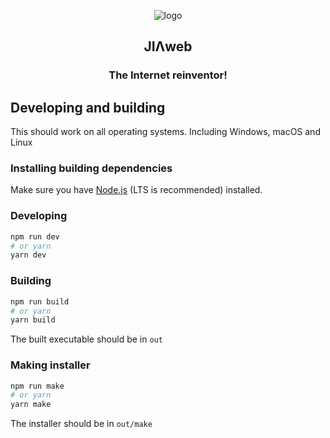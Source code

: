 <p align="center">
    <img alt="logo" src="https://raw.githubusercontent.com/jiafeitech/jiaweb/main/images/icons/128x128.png">
</p>

<h2 align="center">
    JIΛweb
</h2>
<h3 align="center">
    The Internet reinventor!
</h3>

## Developing and building

This should work on all operating systems. Including Windows, macOS and Linux

### Installing building dependencies

Make sure you have [Node.js](https://nodejs.org/) (LTS is recommended) installed.

### Developing

```bash
npm run dev
# or yarn
yarn dev
```

### Building

```bash
npm run build
# or yarn
yarn build
```

The built executable should be in `out`

### Making installer

```bash
npm run make
# or yarn
yarn make
```

The installer should be in `out/make`
